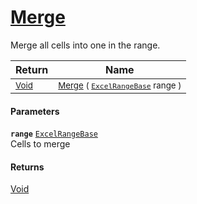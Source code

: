 # [Merge](./ExcelHelper-100664097.md)

Merge all cells into one in the range.

| Return | Name | 
| --- | --- | 
| <sub>[Void](https://docs.microsoft.com/en-us/dotnet/api/System.Void)</sub>| <sub>[Merge](./ExcelHelper-100664097.md) ( [`ExcelRangeBase`](./ExcelHelper-100664097.md) range )</sub>| <br>


#### Parameters
**`range`**  [`ExcelRangeBase`](./ExcelHelper-100664097.md)<br>Cells to merge
#### Returns
[Void](https://docs.microsoft.com/en-us/dotnet/api/System.Void)